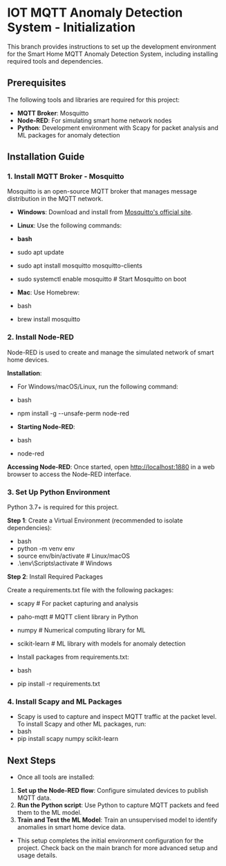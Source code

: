 # IOT MQTT Anomaly Detection System - Initialization

This branch provides instructions to set up the development environment for the Smart Home MQTT Anomaly Detection System, including installing required tools and dependencies.

## Prerequisites

The following tools and libraries are required for this project:

- **MQTT Broker**: Mosquitto
- **Node-RED**: For simulating smart home network nodes
- **Python**: Development environment with Scapy for packet analysis and ML packages for anomaly detection

## Installation Guide

### 1. Install MQTT Broker - Mosquitto

Mosquitto is an open-source MQTT broker that manages message distribution in the MQTT network.

- **Windows**: Download and install from [Mosquitto's official site](https://mosquitto.org/download/).
- **Linux**: Use the following commands:

- **bash**
- sudo apt update
- sudo apt install mosquitto mosquitto-clients
- sudo systemctl enable mosquitto # Start Mosquitto on boot


- **Mac**: Use Homebrew:

- bash
- brew install mosquitto

  
### 2. Install Node-RED

Node-RED is used to create and manage the simulated network of smart home devices.

**Installation**:

- For Windows/macOS/Linux, run the following command:

- bash
- npm install -g --unsafe-perm node-red

- **Starting Node-RED**:
- bash
- node-red


**Accessing Node-RED**: Once started, open [http://localhost:1880](http://localhost:1880) in a web browser to access the Node-RED interface.

### 3. Set Up Python Environment

Python 3.7+ is required for this project.

**Step 1**: Create a Virtual Environment (recommended to isolate dependencies):

- bash
- python -m venv env
- source env/bin/activate # Linux/macOS
- .\env\Scripts\activate   # Windows


**Step 2**: Install Required Packages

Create a requirements.txt file with the following packages:

- scapy             # For packet capturing and analysis
- paho-mqtt         # MQTT client library in Python
- numpy             # Numerical computing library for ML
- scikit-learn      # ML library with models for anomaly detection


- Install packages from requirements.txt:
  
- bash
- pip install -r requirements.txt



### 4. Install Scapy and ML Packages

- Scapy is used to capture and inspect MQTT traffic at the packet level. To install Scapy and other ML packages, run:
- bash
- pip install scapy numpy scikit-learn

  
  
## Next Steps

- Once all tools are installed:

1. **Set up the Node-RED flow**: Configure simulated devices to publish MQTT data.
2. **Run the Python script**: Use Python to capture MQTT packets and feed them to the ML model.
3. **Train and Test the ML Model**: Train an unsupervised model to identify anomalies in smart home device data.

- This setup completes the initial environment configuration for the project. Check back on the main branch for more advanced setup and usage details.





  

